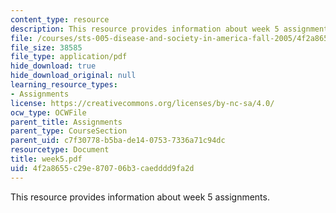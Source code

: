 ```yaml
---
content_type: resource
description: This resource provides information about week 5 assignments.
file: /courses/sts-005-disease-and-society-in-america-fall-2005/4f2a8655c29e870706b3caedddd9fa2d_week5.pdf
file_size: 38585
file_type: application/pdf
hide_download: true
hide_download_original: null
learning_resource_types:
- Assignments
license: https://creativecommons.org/licenses/by-nc-sa/4.0/
ocw_type: OCWFile
parent_title: Assignments
parent_type: CourseSection
parent_uid: c7f30778-b5ba-de14-0753-7336a71c94dc
resourcetype: Document
title: week5.pdf
uid: 4f2a8655-c29e-8707-06b3-caedddd9fa2d
---
```

This resource provides information about week 5 assignments.